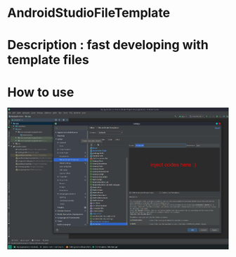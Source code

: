 # AndroidStudioFileTemplate
# Description :  fast developing with template files
# How to use
![](template_learn.png)
